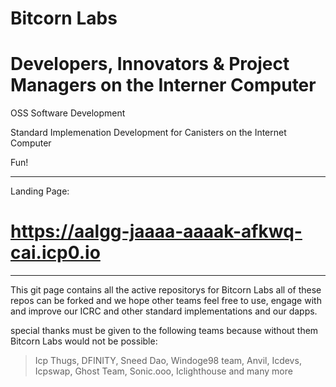 # Bitcorn Labs

# Developers, Innovators & Project Managers on the Interner Computer

OSS Software Development

Standard Implemenation Development for Canisters on the Internet Computer

Fun!

------------

Landing Page:

# https://aalgg-jaaaa-aaaak-afkwq-cai.icp0.io

------------

This git page contains all the active repositorys for Bitcorn Labs all of these repos can be forked and we hope other teams feel free to use, engage with and improve our ICRC and other standard implementations and our dapps.

special thanks must be given to the following teams because without them Bitcorn Labs would not be possible:

>Icp Thugs,
>DFINITY,
>Sneed Dao,
>Windoge98 team,
>Anvil,
>Icdevs,
>Icpswap,
>Ghost Team,
>Sonic.ooo,
>Iclighthouse
and many more
